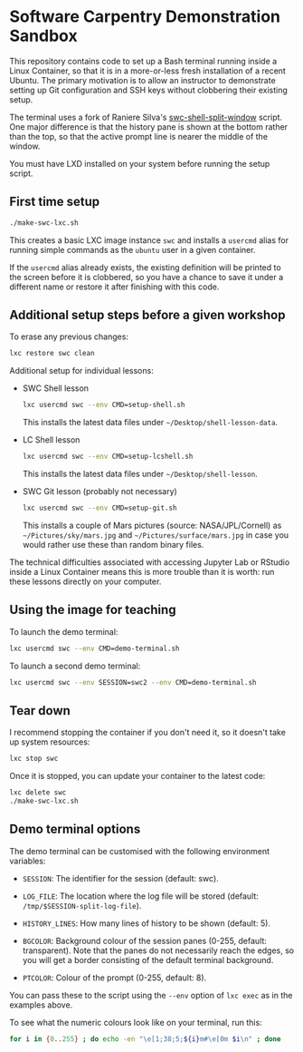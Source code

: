# Software Carpentry Demonstration Sandbox

This repository contains code to set up a Bash terminal running inside a Linux
Container, so that it is in a more-or-less fresh installation of a recent
Ubuntu. The primary motivation is to allow an instructor to demonstrate setting
up Git configuration and SSH keys without clobbering their existing setup.

The terminal uses a fork of Raniere Silva's [swc-shell-split-window] script. One
major difference is that the history pane is shown at the bottom rather than the
top, so that the active prompt line is nearer the middle of the window.

[swc-shell-split-window]: https://github.com/rgaiacs/swc-shell-split-window

You must have LXD installed on your system before running the setup script.

## First time setup

```bash
./make-swc-lxc.sh
```

This creates a basic LXC image instance `swc` and installs a `usercmd` alias
for running simple commands as the `ubuntu` user in a given container.

If the `usercmd` alias already exists, the existing definition will be printed
to the screen before it is clobbered, so you have a chance to save it under a
different name or restore it after finishing with this code.

## Additional setup steps before a given workshop

To erase any previous changes:

```bash
lxc restore swc clean
```

Additional setup for individual lessons:

  - SWC Shell lesson

    ```bash
    lxc usercmd swc --env CMD=setup-shell.sh
    ```

    This installs the latest data files under `~/Desktop/shell-lesson-data`.

  - LC Shell lesson

    ```bash
    lxc usercmd swc --env CMD=setup-lcshell.sh
    ```

    This installs the latest data files under `~/Desktop/shell-lesson`.

  - SWC Git lesson (probably not necessary)

    ```bash
    lxc usercmd swc --env CMD=setup-git.sh
    ```

    This installs a couple of Mars pictures (source: NASA/JPL/Cornell) as
    `~/Pictures/sky/mars.jpg` and `~/Pictures/surface/mars.jpg` in case you
    would rather use these than random binary files.

The technical difficulties associated with accessing Jupyter Lab or RStudio
inside a Linux Container means this is more trouble than it is worth: run
these lessons directly on your computer.

## Using the image for teaching

To launch the demo terminal:

```bash
lxc usercmd swc --env CMD=demo-terminal.sh
```

To launch a second demo terminal:

```bash
lxc usercmd swc --env SESSION=swc2 --env CMD=demo-terminal.sh
```

## Tear down

I recommend stopping the container if you don't need it, so it doesn't take up
system resources:

```bash
lxc stop swc
```

Once it is stopped, you can update your container to the latest code:

```bash
lxc delete swc
./make-swc-lxc.sh
```

## Demo terminal options

The demo terminal can be customised with the following environment variables:

- `SESSION`: The identifier for the session (default: swc).

- `LOG_FILE`: The location where the log file will be stored (default:
  `/tmp/$SESSION-split-log-file`).

- `HISTORY_LINES`: How many lines of history to be shown (default: 5).

- `BGCOLOR`: Background colour of the session panes (0-255, default: transparent).
  Note that the panes do not necessarily reach the edges, so you will get a border
  consisting of the default terminal background.

- `PTCOLOR`: Colour of the prompt (0-255, default: 8).

You can pass these to the script using the `--env` option of `lxc exec` as in
the examples above.

To see what the numeric colours look like on your terminal, run this:

```bash
for i in {0..255} ; do echo -en "\e[1;38;5;${i}m#\e[0m $i\n" ; done
```
